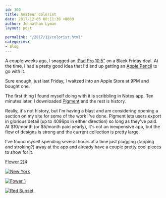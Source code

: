 ```yaml
---
id: 300
title: Amateur Colorist
date: 2017-12-05 00:11:39 +0000
author: Johnathan Lyman
layout: post

permalink: "/2017/12/colorist.html"
categories:
- Blog
---
```

A couple weeks ago, I snagged an [iPad Pro 10.5"][1] on a Black Friday deal. At the time, I had a pretty good idea that I'd end up getting an [Apple Pencil][2] to go with it.

Sure enough, just last Friday, I waltzed into an Apple Store at 9PM and bought one.

The first thing I found myself doing with it is scribbling in Notes.app. Ten minutes later, I downloaded [Pigment][3] and the rest is history.

Really, it's not history, but I'm having a blast and am considering opening a section on my site for some of the work I've done. Pigment lets users export in glorious detail (up to 4096px in either direction) so long as they've paid. At $10/month (or $5/month paid yearly), it's not an inexpensive app, but the flow of designs is strong and the current collection is pretty large.

I've found myself spending several hours at a time just plugging (tapping and stroking?) away at the app and already have a couple pretty cool pieces to show for it.

[Flower 2](https://res.cloudinary.com/johnathan-org/image/upload/c_scale,q_85,w_750/pigment_art/flower_2_2017-12-03.jpg)][4]

[![New York](https://res.cloudinary.com/johnathan-org/image/upload/c_scale,q_85,w_750/pigment_art/new_york_2017-12-03.jpg)][5]

[![Fower 1](https://res.cloudinary.com/johnathan-org/image/upload/c_scale,q_85,w_750/pigment_art/flower_1_2017-12-02.jpg)][6]

[![Red Sunset](https://res.cloudinary.com/johnathan-org/image/upload/c_scale,q_85,w_750/pigment_art/red_sunset_2017-12-03.jpg)][7]

[1]: https://www.apple.com/ipad-pro/
[2]: https://www.apple.com/apple-pencil/
[3]: http://pixiteapps.com/pigment/apple-ipad-pro-pencil.html
[4]: http://res.cloudinary.com/johnathan-org/image/upload/pigment_art/flower_2_2017-12-03.jpg
[5]: https://res.cloudinary.com/johnathan-org/image/upload/pigment_art/new_york_2017-12-03.jpg
[6]: https://res.cloudinary.com/johnathan-org/image/upload/pigment_art/flower_1_2017-12-02.jpg
[7]: https://res.cloudinary.com/johnathan-org/image/upload/pigment_art/red_sunset_2017-12-03.jpg